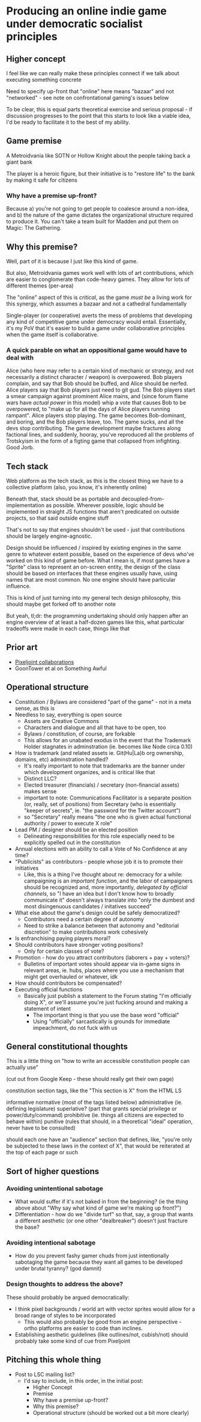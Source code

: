 # Producing an online indie game under democratic socialist principles

## Higher concept

I feel like we can really make these principles connect if we talk about executing something concrete

Need to specify up-front that "online" here means "bazaar" and not "networked" - see note on confrontational gaming's issues below

To be clear, this is equal parts theoretical exercise and serious proposal - if discussion progresses to the point that this starts to look like a viable idea, I'd be ready to facilitate it to the best of my ability.

## Game premise

A Metroidvania like SOTN or Hollow Knight about the people taking back a giant bank

The player is a heroic figure, but their initiative is to "restore life" to the bank by making it safe for citizens

### Why have a premise up-front?

Because a) you're not going to get people to coalesce around a non-idea, and b) the nature of the game dictates the organizational structure required to produce it. You can't take a team built for Madden and put them on Magic: The Gathering.

## Why this premise?

Well, part of it is because I just like this kind of game.

But also, Metroidvania games work well with lots of art contributions, which are easier to conglomerate than code-heavy games. They allow for lots of different themes (per-area)

The "online" aspect of this is *critical*, as the game *must be* a living work for this synergy, which assumes a bazaar and not a cathedral fundamentally

Single-player (or cooperative) averts the mess of problems that developing any kind of competitive game under democracy would entail. Essentially, it's my PoV that it's easier to build a game under collaborative principles when the game itself is collaborative.

### A quick parable on what an oppositional game would have to deal with

Alice (who here may refer to a certain kind of mechanic or strategy, and not necessarily a distinct character / weapon) is overpowered. Bob players complain, and say that Bob should be buffed, and Alice should be nerfed. Alice players say that Bob players just need to git gud. The Bob players start a smear campaign against prominent Alice mains, and (since forum flame wars have *actual power* in this model) whip a vote that causes Bob to be overpowered, to "make up for all the days of Alice players running rampant". Alice players stop playing. The game becomes Bob-dominant, and boring, and the Bob players leave, too. The game sucks, and all the devs stop contributing. The game development maybe fractures along factional lines, and suddenly, hooray, you've reproduced all the problems of Trotskyism in the form of a figting game that collapsed from infighting. Good Jorb.

## Tech stack

Web platform as the tech stack, as this is the closest thing we have to a collective platform (also, you know, it's inherently online)

Beneath that, stack should be as portable and decoupled-from-implementation as possible. Wherever possible, logic should be implemented in straight JS functions that aren't predicated on outside projects, so that said outside engine stuff

That's not to say that engines shouldn't be used - just that contributions should be largely engine-agnostic.

Design should be influenced / inspired by existing engines in the same genre to whatever extent possible, based on the experience of devs who've worked on this kind of game before. What I mean is, if most games have a "Sprite" class to represent an on-screen entity, the design of the class should be based on interfaces that these engines usually have, using names that are most common. No one engine should have particular influence.

This is kind of just turning into my general tech design philosophy, this should maybe get forked off to another note

But yeah, tl;dr: the programming undertaking should only happen after an engine overview of at least a half-dozen games like this, what particular tradeoffs were made in each case, things like that

## Prior art

- [Pixeljoint collaborations](http://pixeljoint.com/forum/forum_topics.asp?FID=1)
- GoonTower et al on Something Awful

## Operational structure

- Constitution / Bylaws are considered "part of the game" - not in a meta sense, as this is
- Needless to say, everything is open source
  - Assets are Creative Commons
  - Characters and dialogue and all that have to be open, too
  - Bylaws / constitution, of course, are forkable
  - This allows for an unabated exodus in the event that the Trademark Holder stagnates in adminstration (ie. becomes like Node circa 0.10)
- How is trademark (and related assets ie. Git(Hu|La)b org ownership, domains, etc) adminstration handled?
  - It's really important to note that trademarks are the banner under which development organizes, and is critical like that
  - Distinct LLC?
  - Elected treasurer (financials) / secretary (non-financial assets) makes sense
  - important to note: Communications Facilitator is a separate position (or, really, set of positions) from Secretary (who is essentially "keeper of secrets", ie. "the password for the Twitter account")
  - so "Secretary" really means "the one who is given actual functional authority / power to execute X role"
- Lead PM / designer should be an elected position
  - Delineating responsibilities for this role especially need to be explicitly spelled out in the constitution
- Annual elections with an ability to call a Vote of No Confidence at any time?
- "Publicists" as contributors - people whose job it is to promote their initiatives
  - Like, this is a thing I've thought about re: democracy for a while: campaigning is an *important function*, and the labor of campaigners should be recognized and, more importantly, *delegated by official channels*, so "I have an idea but I don't know how to broadly communicate it" doesn't always translate into "only the dumbest and most disingenuous candidates / initatives succeed"
- What else about the game's design could be safely democratized?
  - Contributors need a certain degree of autonomy
  - Need to strike a balance between that autonomy and "editorial discretion" to make contributions work cohesively
- Is enfranchising paying players moral?
- Should contributors have stronger voting positions?
  - Only for certain classes of vote?
- Promotion - how do you attract contributors (laborers + pay + voters)?
  - Bulletins of important votes should appear via in-game signs in relevant areas, ie. hubs, places where you use a mechanism that might get overhauled or whatever, idk
- How should contributors be compensated?
- Executing official functions
  - Basically just publish a statement to the Forum stating "I'm officially doing X", or we'll assume you're just fucking around and making a statement of intent
    - The important thing is that you use the base word "official"
    - Using "officially" sarcastically is grounds for immediate impeachment, do not fuck with us

## General constitutional thoughts

This is a little thing on "how to write an accessible constitution people can actually use"

(cut out from Google Keep - these should really get their own page)

constitution section tags, like the "This section is X" from the HTML LS

informative
normative (most of the tags listed below)
administrative (ie. defining legislature)
superlative? (part that grants special privilege or power/duty/command)
prohibitive (ie. things all citizens are expected to behave within)
punitive (rules that should, in a theoretical "ideal" operation, never have to be consulted)

should each one have an "audience" section that defines, like, "you're only be subjected to these laws in the context of X", that would be reiterated at the top of each page or such

## Sort of higher questions

### Avoiding unintentional sabotage

- What would suffer if it's not baked in from the beginning? (ie the thing above about "Why say what kind of game we're making up front?")
- Differentiation - how do we "divide turf" so that, say, a group that wants a different aesthetic (or one other "dealbreaker") doesn't just fracture the base?

### Avoiding intentional sabotage

- How do you prevent fashy gamer chuds from just intentionally sabotaging the game because they want all games to be developed under brutal tyranny? (god damnit)

### Design thoughts to address the above?

These should probably be argued democratically:

- I think pixel backgrounds / world art with vector sprites would allow for a broad range of styles to be incorporated
  - This would also probably be good from an engine perspective - ortho platforms are easier to code than inclines.
- Establishing aesthetic guidelines (like outlines/not, cubish/not) should probably take some kind of cue from Pixeljoint

## Pitching this whole thing

- Post to LSC mailing list?
  - I'd say to include, in this order, in the initial post:
    - Higher Concept
    - Premise
    - Why have a premise up-front?
    - Why this premise?
    - Operational structure (should be worked out a bit more clearly)
